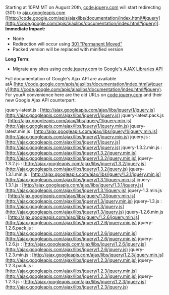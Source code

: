 Starting at 10PM MT on August 20th,
[code.jquery.com](http://code.jquery.com/) will start redirecting (301)
to [ajax.googleapis.com](http://ajax.googleapis.com/)
[[http://code.google.com/apis/ajaxlibs/documentation/index.html\#jquery](http://code.google.com/apis/ajaxlibs/documentation/index.html#jquery)].
**Immediate Impact:**

-   None
-   Redirection will occur using [301 "Permanent
    Moved"](http://en.wikipedia.org/wiki/URL_redirection#HTTP_status_codes_3xx)
-   Packed version will be replaced with minified version

**Long Term:**

-   Migrate any sites using [code.jquery.com](http://code.jquery.com/)
    to [Google's AJAX Libraries
    API](http://code.google.com/apis/ajaxlibs/documentation/index.html#jquery)

Full documentation of Google's Ajax API are available
atÂ [http://code.google.com/apis/ajaxlibs/documentation/index.html\#jquery](http://code.google.com/apis/ajaxlibs/documentation/index.html#jquery).
For yourÂ convenience here are the old URLs on
[code.jquery.com](http://code.jquery.com/) and their new Google Ajax API
counterpart:

jquery-latest.js
:   [http://ajax.googleapis.com/ajax/libs/jquery/1/jquery.js](http://ajax.googleapis.com/ajax/libs/jquery/1/jquery.js)
jquery-latest.pack.js
:   [http://ajax.googleapis.com/ajax/libs/jquery/1/jquery.min.js](http://ajax.googleapis.com/ajax/libs/jquery/1/jquery.min.js)
jquery-latest.min.js
:   [http://ajax.googleapis.com/ajax/libs/jquery/1/jquery.min.js](http://ajax.googleapis.com/ajax/libs/jquery/1/jquery.min.js)
jquery.js
:   [http://ajax.googleapis.com/ajax/libs/jquery/1/jquery.js](http://ajax.googleapis.com/ajax/libs/jquery/1/jquery.js)
jquery-1.3.2.min.js
:   [http://ajax.googleapis.com/ajax/libs/jquery/1.3.2/jquery.min.js](http://ajax.googleapis.com/ajax/libs/jquery/1.3.2/jquery.min.js)
jquery-1.3.2.js
:   [http://ajax.googleapis.com/ajax/libs/jquery/1.3.2/jquery.js](http://ajax.googleapis.com/ajax/libs/jquery/1.3.2/jquery.js)
jquery-1.3.1.min.js
:   [http://ajax.googleapis.com/ajax/libs/jquery/1.3.1/jquery.min.js](http://ajax.googleapis.com/ajax/libs/jquery/1.3.1/jquery.min.js)
jquery-1.3.1.js
:   [http://ajax.googleapis.com/ajax/libs/jquery/1.3.1/jquery.js](http://ajax.googleapis.com/ajax/libs/jquery/1.3.1/jquery.js)
jquery-1.3.min.js
:   [http://ajax.googleapis.com/ajax/libs/jquery/1.3/jquery.min.js](http://ajax.googleapis.com/ajax/libs/jquery/1.3/jquery.min.js)
jquery-1.3.js
:   [http://ajax.googleapis.com/ajax/libs/jquery/1.3/jquery.js](http://ajax.googleapis.com/ajax/libs/jquery/1.3/jquery.js)
jquery-1.2.6.min.js
:   [http://ajax.googleapis.com/ajax/libs/jquery/1.2.6/jquery.min.js](http://ajax.googleapis.com/ajax/libs/jquery/1.2.6/jquery.min.js)
jquery-1.2.6.pack.js
:   [http://ajax.googleapis.com/ajax/libs/jquery/1.2.6/jquery.min.js](http://ajax.googleapis.com/ajax/libs/jquery/1.2.6/jquery.min.js)
jquery-1.2.6.js
:   [http://ajax.googleapis.com/ajax/libs/jquery/1.2.6/jquery.js](http://ajax.googleapis.com/ajax/libs/jquery/1.2.6/jquery.js)
jquery-1.2.3.min.js
:   [http://ajax.googleapis.com/ajax/libs/jquery/1.2.3/jquery.min.js](http://ajax.googleapis.com/ajax/libs/jquery/1.2.3/jquery.min.js)
jquery-1.2.3.pack.js
:   [http://ajax.googleapis.com/ajax/libs/jquery/1.2.3/jquery.min.js](http://ajax.googleapis.com/ajax/libs/jquery/1.2.3/jquery.min.js)
jquery-1.2.3.js
:   [http://ajax.googleapis.com/ajax/libs/jquery/1.2.3/jquery.js](http://ajax.googleapis.com/ajax/libs/jquery/1.2.3/jquery.js)

